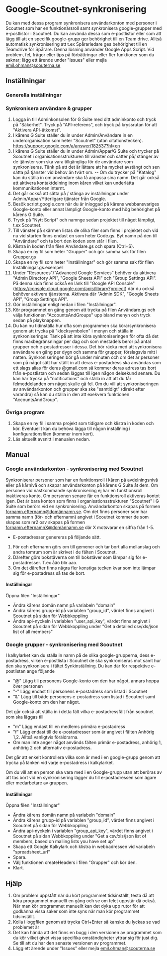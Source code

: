 
# Google-Scoutnet-synkronisering
Du kan med dessa program synkronisera användarkonton med personer i Scoutnet som har en funktionärsroll samt synkronisera google-grupper med e-postlistor i Scoutnet. Du kan använda dessa som e-postlistor eller som att lägg till att en specifik google-grupp ger behörighet till en Team drive. Alltså automatisk synkronisering att t.ex Spårarledare ges behörighet till en Teamdrive för Spårare.
Denna lösning använder Google Apps Script.
Vid problem, fel, frågor eller tips på förbättringar eller fler funktioner som du saknar; lägg ett ärende under "Issues" eller mejla emil.ohman@scouterna.se
## Inställningar
### Generella inställningar


### Synkronisera användare & grupper
1. Logga in till Adminkonsolen för G Suite med ditt adminkonto och tryck på "Säkerhet". Tryck på "API-referens", och tryck på kryssrutan för att "Aktivera API-åtkomst".
2. I kårens G Suite ställer du in under Admin/Användare in en underorganisation som heter "Scoutnet" (utan citationstecken). https://support.google.com/a/answer/182537?hl=en
3. I kårens G Suite ställer du in under Admin/Appar/G Suite och trycker på Scoutnet i organisationsstrukturen till vänster och sätter på/ stänger av de tjänster som ska vara tillgängliga för de användare som synkroniseras. Tänk på att det är lättare att ha mycket avstängt och sen sätta på tjänster vid behov än tvärt om.
-- Om du trycker på "Katalog" kan du ställa in om användare ska få anpassa sina namn. Det går också att aktivera kontaktdelning inom kåren vilket kan underlätta kommunikationen internt.
4. Det går också att sätta på / stänga av inställningar under Admin/Appar/Ytterligare tjänster från Google.
5. Besök script.google.com när du är inloggad på kårens webbansvariges Google-konto eller annat lämpligt Google-konto med hög behörighet på kårens G Suite.
6. Tryck på "Nytt Script" och namnge sedan projektet till något lämpligt, t.ex Scoutnet.
7. Till vänster på skärmen listas de olika filer som finns i projektet och vid nu vid starten finns endast en som heter Code.gs. Byt namn på den till "Användare" och ta bort den koden som står i filen.
8. Klistra in koden från filen Användare.gs och spara (Ctrl+S).
9. Skapa en ny fil som heter "Grupper" och gör samma sak för filen Grupper.gs
10. Skapa en ny fil som heter "Inställningar" och gör samma sak för filen Inställningar.gs.exempel
11. Under "Resources"/"Advanced Google Services" behöver du aktivera "Admin Directory API", "Google Sheets API" och "Group Settings API". På denna sida finns också en länk till "Google API Console" (https://console.cloud.google.com/apis/library?project) där du också behöver aktivera tjänsterna. Aktivera där "Admin SDK", "Google Sheets API", "Group Settings API".
12. Gör inställningar enligt nedan i filen "Inställningar".
13. Kör programmet en gång genom att trycka på filen Användare.gs och välja funktionen "AccountsAndGroups" upp bland menyn och tryck sedan på playknappen.
14. Du kan nu tidinställa hur ofta som programmen ska köra/synkronisera genom att trycka på "klocksymbolen" i menyn och ställa in synkroniseringar. Tänk på att inte köra synkroniseringen för ofta då det finns maxbegränsningar per dag och som mestadels beror på antal grupper och e-postadresser i dessa. Det bör räcka med att synkronisera användare en gång per dygn och samma för grupper, förslagsvis mitt i natten. Synkroniseringen bör gå under minuten och om det är personer som på något sätt har ställt in att deras e-postadress ska användas som ett slags alias för deras @gmail.com så kommer deras adress tas bort från e-postlistan och sedan läggas till igen någon delsekund senare. Du kan här trycka på "notifications" och ställa in att att du får felmeddelanden om något skulle gå fel.
Om du vill att synkroniseringen av användarkonton och grupper ska ske "samtidigt" (direkt efter varandra) så kan du ställa in den att exekvera funktionen "AccountsAndGroup".
### Övriga program
1. Skapa en ny fil i samma projekt som tidigare och klistra in koden och kör. Eventuellt kan du behöva lägga till någon inställning i konfigurationsfilen (kommer inom kort).
2. Läs aktuellt avsnitt i manualen nedan.
## Manual
### Google användarkonton - synkronisering med Scoutnet
Synkroniserar personer som har en funktionsroll i kåren på avdelningsnivå eller på kårnivå och skapar användarkonton på kårens G Suite åt dem. Om personen vid nästkommande synkronisering ej har en funktionsroll inaktiveras konto. Om personen senare får en funktionsroll aktiveras kontot igen. Det är bara konton som finns i organisationsstrukturen "Scoutnet" i G Suite som berörs vid en synkronisering. Användarkonton skapas på formen fornamn.efternamn@domännamn.se.
Om det finns personer som har samma namn (för- och efternamn) angivet i Scoutnet kommer de som skapas som nr2 osv skapas på formen fornamn.efternamnX@domännamn.se där X motsvarar en siffra från 1-5.
- E-postadresser genereras på följande sätt.
1. För och efternamn görs om till gemener och tar bort alla mellanslag och andra tomrum som är skrivet i de fälten i Scoutnet.
2. Därefter görs bokstäverna om till bokstäver som lämpar sig för e-postadresser. T.ex åäö blir aao.
3. Om det därefter finns några fler konstiga tecken kvar som inte lämpar sig för e-postadress så tas de bort.
#### Inställningar
Öppna filen "Inställningar"
- Ändra kårens domän namn på variabeln "domain"
- Ändra kårens grupp-id på variablen "group_id", värdet finns angivet i Scoutnet på sidan för Webbkoppling
- Ändra api-nyckeln i variablen "user_api_key", värdet finns angivet i Scoutnet på sidan för Webbkoppling under "Get a detailed csv/xls/json list of all members"


### Google grupper - synkronisering med Scoutnet
I kalkylarket kan du ställa in namn på de olika google-grupperna, dess e-postadress, vilken e-postlista i Scoutnet de ska synkroniseras mot samt hur den ska synkronisera i fältet Synkinställning. Du kan där för respektive e-postlistan ange följande
- "@" Lägg till personens Google-konto om den har något, annars hoppa över personen
- "-" Lägg endast till personens e-postadress som listad i Scoutnet
- "&" Lägg till både personens e-postadress som listad i Scoutnet samt Google-konto om den har något.

Det går också att ställa in i detta fält vilka e-postadressfält från scoutnet som ska läggas till
- "m" Lägg endast till en medlems primära e-postadress
- "f" Lägg endast till de e-postadresser som är angivet i fälten Anhörig 1,2. Alltså vanligtvis föräldrarna.
- Om man inte anger något används fälten primär e-postadress, anhörig 1, anhörig 2 och alternativ e-postadress.

Det går att enkelt kontrollera vilka som är med i en google-grupp genom att trycka på länken vid varje e-postadress i kalkylarket.

Om du vill att en person ska vara med i en Google-grupp utan att beröras av att tas bort vid en synkronisering lägger du till e-postadressen som ägare eller medarbetare av gruppen.
#### Inställningar
Öppna filen "Inställningar"
- Ändra kårens domän namn på variabeln "domain"
- Ändra kårens grupp-id på variablen "group_id", värdet finns angivet i Scoutnet på sidan för Webbkoppling
- Ändra api-nyckeln i variablen "group_api_key", värdet finns angivet i Scoutnet på sidan Webbkoppling under "Get a csv/xls/json list of members, based on mailing lists you have set up"
- Skapa ett Google Kalkylark och klistra in webbadressen vid variabeln "spreadsheet_url"
- Spara.
- Välj funktionen createHeaders i filen "Grupper" och kör den.
- Klart.

## Hjälp
1. Om problem uppstått när du kört programmet tidsinställt, testa då att köra programmet manuellt en gång och se om felet uppstår då också. När man kör programmet manuellt kan det dyka upp rutor för att godkänna vissa saker som inte syns när man kör programmet tidsinställt.
2. Kolla i loggfilen genom att trycka Ctrl+Enter så kanske du lyckas se vad problemet är
3. Det kan hända att det finns en bugg i den versionen av programmet som du kör vilket givet vissa specifika omständigheter yttrar sig för just dig. Se till att du har den senaste versionen av programmet.
4. Lägg ett ärende under "Issues" eller mejla emil.ohman@scouterna.se
